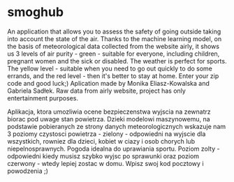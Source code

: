 # smoghub
An application that allows you to assess the safety of going outside taking into account the state of the air.
Thanks to the machine learning model, on the basis of meteorological data collected from the website airly, it shows us 3 levels of air purity - green - suitable for everyone, including children, pregnant women and the sick or disabled. The weather is perfect for sports.
The yellow level - suitable when you need to go out quickly to do some errands, and the red level - then it's better to stay at home.
Enter your zip code and good luck;)
Aplication made by Monika Eliasz-Kowalska and Gabriela Sadłek.
Raw data from airly website, project has only entertainment purposes.

Aplikacja, ktora umozliwia ocene bezpieczenstwa wyjscia na zewnatrz biorac pod uwage stan powietrza.
Dzieki modelowi maszynowemu, na podstawie pobieranych ze strony danych meteorologicznych wskazuje nam 3 poziomy czystosci powietrza - zielony - odpowiedni na wyjscie dla wszystkich, rowniez dla dzieci, kobiet w ciazy i osob chorych lub niepelnosprawnych. Pogoda idealna do uprawiania sportu.
Poziom zolty - odpowiedni kiedy musisz szybko wyjsc po sprawunki oraz poziom czerwony - wtedy lepiej zostac w domu.
Wpisz swoj kod pocztowy i powodzenia ;)


